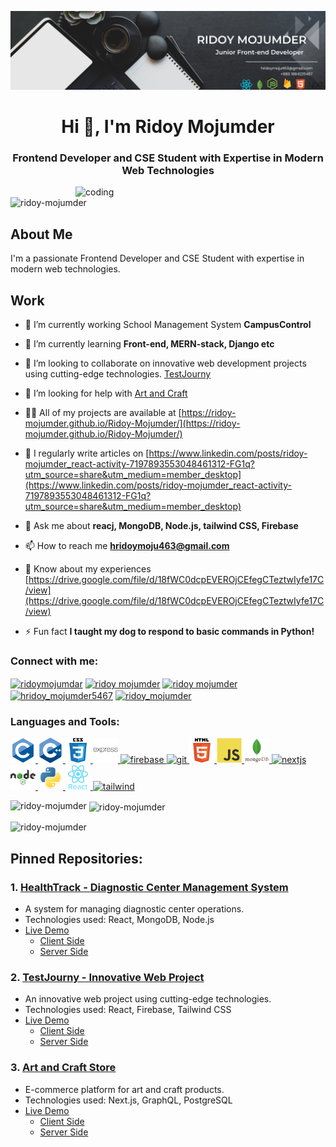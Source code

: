 ![logo](https://github.com/Ridoy-Mojumder/Ridoy-Mojumder/blob/main/banner.png)
<h1 align="center">Hi 👋, I'm Ridoy Mojumder</h1>
<h3 align="center">Frontend Developer and CSE Student with Expertise in Modern Web Technologies</h3>

<img src="https://cdn.videoplasty.com/animation/chill-coding-programming-lo-fi-animation-stock-animation-21874-1024x576.jpg" alt="coding" width="400" align="right">


<p align="left"> <img src="https://komarev.com/ghpvc/?username=ridoy-mojumder&label=Profile%20views&color=0e75b6&style=flat" alt="ridoy-mojumder" /> </p>

## About Me
I'm a passionate Frontend Developer and CSE Student with expertise in modern web technologies.


## Work
- 🔭 I’m currently working School Management System **CampusControl**

- 🌱 I’m currently learning **Front-end, MERN-stack, Django etc**

- 👯 I’m looking to collaborate on innovative web development projects using cutting-edge technologies. [TestJourny](https://tastejourney-45991.web.app/)

- 🤝 I’m looking for help with [Art and Craft](https://tangerine-snickerdoodle-50d788.netlify.app/)

- 👨‍💻 All of my projects are available at [https://ridoy-mojumder.github.io/Ridoy-Mojumder/](https://ridoy-mojumder.github.io/Ridoy-Mojumder/)

- 📝 I regularly write articles on [https://www.linkedin.com/posts/ridoy-mojumder_react-activity-7197893553048461312-FG1q?utm_source=share&utm_medium=member_desktop](https://www.linkedin.com/posts/ridoy-mojumder_react-activity-7197893553048461312-FG1q?utm_source=share&utm_medium=member_desktop)

- 💬 Ask me about **reacj, MongoDB, Node.js, tailwind CSS, Firebase**

- 📫 How to reach me **hridoymoju463@gmail.com**

- 📄 Know about my experiences [https://drive.google.com/file/d/18fWC0dcpEVEROjCEfegCTeztwIyfe17C/view](https://drive.google.com/file/d/18fWC0dcpEVEROjCEfegCTeztwIyfe17C/view)

- ⚡ Fun fact **I taught my dog to respond to basic commands in Python!**

<h3 align="left">Connect with me:</h3>
<p align="left">
<a href="https://twitter.com/ridoymojumdar" target="blank"><img align="center" src="https://raw.githubusercontent.com/rahuldkjain/github-profile-readme-generator/master/src/images/icons/Social/twitter.svg" alt="ridoymojumdar" height="30" width="40" /></a>
<a href="https://linkedin.com/in/ridoy mojumder" target="blank"><img align="center" src="https://raw.githubusercontent.com/rahuldkjain/github-profile-readme-generator/master/src/images/icons/Social/linked-in-alt.svg" alt="ridoy mojumder" height="30" width="40" /></a>
<a href="https://fb.com/ridoy mojumder" target="blank"><img align="center" src="https://raw.githubusercontent.com/rahuldkjain/github-profile-readme-generator/master/src/images/icons/Social/facebook.svg" alt="ridoy mojumder" height="30" width="40" /></a>
<a href="https://instagram.com/hridoy_mojumder5467" target="blank"><img align="center" src="https://raw.githubusercontent.com/rahuldkjain/github-profile-readme-generator/master/src/images/icons/Social/instagram.svg" alt="hridoy_mojumder5467" height="30" width="40" /></a>
<a href="https://codeforces.com/profile/ridoy_mojumder" target="blank"><img align="center" src="https://raw.githubusercontent.com/rahuldkjain/github-profile-readme-generator/master/src/images/icons/Social/codeforces.svg" alt="ridoy_mojumder" height="30" width="40" /></a>
</p>

<h3 align="left">Languages and Tools:</h3>
<p align="left"> <a href="https://www.cprogramming.com/" target="_blank" rel="noreferrer"> <img src="https://raw.githubusercontent.com/devicons/devicon/master/icons/c/c-original.svg" alt="c" width="40" height="40"/> </a> <a href="https://www.w3schools.com/cpp/" target="_blank" rel="noreferrer"> <img src="https://raw.githubusercontent.com/devicons/devicon/master/icons/cplusplus/cplusplus-original.svg" alt="cplusplus" width="40" height="40"/> </a> <a href="https://www.w3schools.com/css/" target="_blank" rel="noreferrer"> <img src="https://raw.githubusercontent.com/devicons/devicon/master/icons/css3/css3-original-wordmark.svg" alt="css3" width="40" height="40"/> </a> <a href="https://expressjs.com" target="_blank" rel="noreferrer"> <img src="https://raw.githubusercontent.com/devicons/devicon/master/icons/express/express-original-wordmark.svg" alt="express" width="40" height="40"/> </a> <a href="https://firebase.google.com/" target="_blank" rel="noreferrer"> <img src="https://www.vectorlogo.zone/logos/firebase/firebase-icon.svg" alt="firebase" width="40" height="40"/> </a> <a href="https://git-scm.com/" target="_blank" rel="noreferrer"> <img src="https://www.vectorlogo.zone/logos/git-scm/git-scm-icon.svg" alt="git" width="40" height="40"/> </a> <a href="https://www.w3.org/html/" target="_blank" rel="noreferrer"> <img src="https://raw.githubusercontent.com/devicons/devicon/master/icons/html5/html5-original-wordmark.svg" alt="html5" width="40" height="40"/> </a> <a href="https://developer.mozilla.org/en-US/docs/Web/JavaScript" target="_blank" rel="noreferrer"> <img src="https://raw.githubusercontent.com/devicons/devicon/master/icons/javascript/javascript-original.svg" alt="javascript" width="40" height="40"/> </a> <a href="https://www.mongodb.com/" target="_blank" rel="noreferrer"> <img src="https://raw.githubusercontent.com/devicons/devicon/master/icons/mongodb/mongodb-original-wordmark.svg" alt="mongodb" width="40" height="40"/> </a> <a href="https://nextjs.org/" target="_blank" rel="noreferrer"> <img src="https://cdn.worldvectorlogo.com/logos/nextjs-2.svg" alt="nextjs" width="40" height="40"/> </a> <a href="https://nodejs.org" target="_blank" rel="noreferrer"> <img src="https://raw.githubusercontent.com/devicons/devicon/master/icons/nodejs/nodejs-original-wordmark.svg" alt="nodejs" width="40" height="40"/> </a> <a href="https://www.python.org" target="_blank" rel="noreferrer"> <img src="https://raw.githubusercontent.com/devicons/devicon/master/icons/python/python-original.svg" alt="python" width="40" height="40"/> </a> <a href="https://reactjs.org/" target="_blank" rel="noreferrer"> <img src="https://raw.githubusercontent.com/devicons/devicon/master/icons/react/react-original-wordmark.svg" alt="react" width="40" height="40"/> </a> <a href="https://tailwindcss.com/" target="_blank" rel="noreferrer"> <img src="https://www.vectorlogo.zone/logos/tailwindcss/tailwindcss-icon.svg" alt="tailwind" width="40" height="40"/> </a> </p>

<p><img align="left" src="https://github-readme-stats.vercel.app/api/top-langs?username=ridoy-mojumder&show_icons=true&locale=en&layout=compact" alt="ridoy-mojumder" /></p>

<p>&nbsp;<img align="center" src="https://github-readme-stats.vercel.app/api?username=ridoy-mojumder&show_icons=true&locale=en" alt="ridoy-mojumder" /></p>

<p><img align="center" src="https://github-readme-streak-stats.herokuapp.com/?user=ridoy-mojumder&" alt="ridoy-mojumder" /></p>


## Pinned Repositories:
### 1. [HealthTrack - Diagnostic Center Management System](https://health-track-186e2.web.app/)
- A system for managing diagnostic center operations.
- Technologies used: React, MongoDB, Node.js
- [Live Demo](https://your-health-track.herokuapp.com/)
  - [Client Side](https://github.com/Ridoy-Mojumder/HealthTrack-clientSide)
  - [Server Side](https://github.com/Ridoy-Mojumder/HealthTrack-serverside)

### 2. [TestJourny - Innovative Web Project](https://github.com/Ridoy-Mojumder/TestJourny)
- An innovative web project using cutting-edge technologies.
- Technologies used: React, Firebase, Tailwind CSS
- [Live Demo](https://tastejourney-45991.web.app/)
  - [Client Side](https://github.com/Ridoy-Mojumder/TasteJourney_client-side)
  - [Server Side](https://github.com/Ridoy-Mojumder/TasteJourney-serverSide)

### 3. [Art and Craft Store](https://github.com/Ridoy-Mojumder/ArtAndCraftStore)
- E-commerce platform for art and craft products.
- Technologies used: Next.js, GraphQL, PostgreSQL
- [Live Demo](https://tangerine-snickerdoodle-50d788.netlify.app/)
  - [Client Side](https://github.com/Ridoy-Mojumder/Assignment-10-clientSide)
  - [Server Side](https://github.com/Ridoy-Mojumder/Assignment-10-serverSite)

